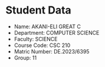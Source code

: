 # Student Data
- Name: AKANI-ELI GREAT C
- Department: COMPUTER SCIENCE
- Faculty: SCIENCE
- Course Code: CSC 210
- Matric Number: DE.2023/6395 
- Group: 11 
